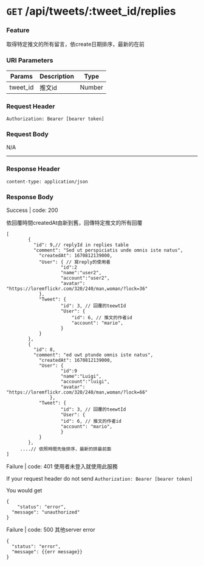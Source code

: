 # `GET` /api/tweets/:tweet_id/replies

### Feature

取得特定推文的所有留言，依create日期排序，最新的在前

### URI Parameters

| Params | Description | Type |
| --- | --- | --- |
| tweet_id | 推文id | Number |

### Request Header

```
Authorization: Bearer [bearer token]
```

### Request Body

N/A

---

### Response Header

```
content-type: application/json
```

### Response Body

Success | code: 200 

依回覆時間createdAt由新到舊，回傳特定推文的所有回覆

```
[
		{
		  "id": 9,// replyId in replies table
		  "comment": "Sed ut perspiciatis unde omnis iste natus",
			"createdAt": 1670812139000,
			"User": { // 寫reply的使用者
					"id":2
					"name":"user2",
					"account":"user2",
					"avatar": "https://loremflickr.com/320/240/man,woman/?lock=36"
			},
			"Tweet": {
					"id": 3, // 回覆的teewtId
					"User": {
						"id": 6, // 推文的作者id
						"account": "mario",
					}
			}
		},
		{
		  "id": 8,
		  "comment": "ed uwt ptunde omnis iste natus",
			"createdAt": 1670812139000,
			"User": {
					"id":9
					"name":"Luigi",
					"account":"luigi",
					"avatar": "https://loremflickr.com/320/240/man,woman/?lock=66"
				},
			"Tweet": {
					"id": 3, // 回覆的teewtId
					"User": {
					"id": 6, // 推文的作者id
					"account": "mario",
					}
			}
		},
	 ....// 依照時間先後排序，最新的排最前面
]

```

Failure | code: 401 使用者未登入就使用此服務

If your request header do not send
`Authorization: Bearer [bearer token]`

You would get

```
{
	"status": "error",
  "message": "unauthorized"
}
```

Failure | code: 500 其他server error

```
{
  "status": "error",
  "message": {{err message}}
}
```